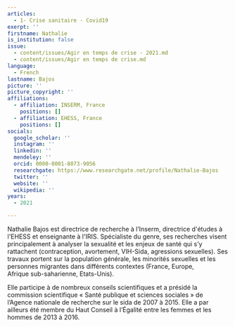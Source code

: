 ```yaml
---
articles:
  - 1- Crise sanitaire - Covid19
exerpt: ''
firstname: Nathalie
is_institution: false
issue:
  - content/issues/Agir en temps de crise - 2021.md
  - content/issues/Agir en temps de crise.md
language:
  - French
lastname: Bajos
picture: ''
picture_copyright: ''
affiliations:
  - affiliation: INSERM, France
    positions: []
  - affiliation: EHESS, France
    positions: []
socials:
  google_scholar: ''
  instagram: ''
  linkedin: ''
  mendeley: ''
  orcid: 0000-0001-8073-9056
  researchgate: https://www.researchgate.net/profile/Nathalie-Bajos
  twitter: ''
  website: ''
  wikipedia: ''
years:
  - 2021

---
```

Nathalie Bajos est directrice de recherche à l’Inserm, directrice d'études à l'EHESS et enseignante à l'IRIS. Spécialiste du genre, ses recherches visent principalement à analyser la sexualité et les enjeux de santé qui s’y rattachent (contraception, avortement, VIH-Sida, agressions sexuelles). Ses travaux portent sur la population générale, les minorités sexuelles et les personnes migrantes dans différents contextes (France, Europe,  
 Afrique sub-saharienne, Etats-Unis).

Elle participe à de nombreux conseils scientifiques et a présidé la commission scientifique « Santé publique et sciences sociales » de l’Agence nationale de recherche sur le sida de 2007 à 2015. Elle a par ailleurs été membre du Haut Conseil à l’Égalité entre les femmes et les hommes de 2013 à 2016.